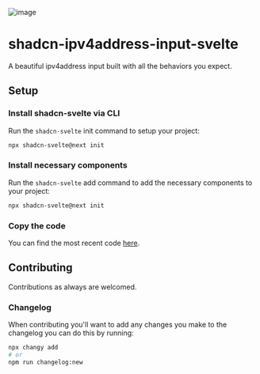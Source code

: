 ![image](https://github.com/user-attachments/assets/20d3053a-1fb1-47a0-8b8e-521e2d12d118)

# shadcn-ipv4address-input-svelte

A beautiful ipv4address input built with all the behaviors you expect.

## Setup

### Install shadcn-svelte via CLI

Run the `shadcn-svelte` init command to setup your project:

```bash
npx shadcn-svelte@next init
```

### Install necessary components

Run the `shadcn-svelte` add command to add the necessary components to your project:

```bash
npx shadcn-svelte@next init
```

### Copy the code

You can find the most recent code [here](https://github.com/ieedan/shadcn-ipv4address-input-svelte/tree/main/src/lib/components/ui/ipv4address-input).

## Contributing

Contributions as always are welcomed.

### Changelog

When contributing you'll want to add any changes you make to the changelog you can do this by running:

```bash
npx changy add
# or
npm run changelog:new
```
